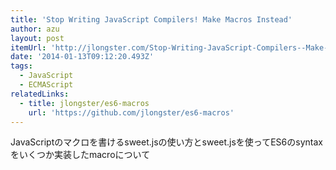 ```yaml
---
title: 'Stop Writing JavaScript Compilers! Make Macros Instead'
author: azu
layout: post
itemUrl: 'http://jlongster.com/Stop-Writing-JavaScript-Compilers--Make-Macros-Instead'
date: '2014-01-13T09:12:20.493Z'
tags:
  - JavaScript
  - ECMAScript
relatedLinks:
  - title: jlongster/es6-macros
    url: 'https://github.com/jlongster/es6-macros'
---
```

JavaScriptのマクロを書けるsweet.jsの使い方とsweet.jsを使ってES6のsyntaxをいくつか実装したmacroについて
